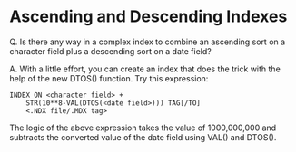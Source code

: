 # Ascending and Descending Indexes

Q.  Is there any way in a complex index to combine an ascending sort on a character field  plus a descending sort on a date field?

A.  With a little effort, you can create an index that does the trick with the help of the new DTOS() function. Try this expression:
```dos
INDEX ON <character field> +
    STR(10**8-VAL(DTOS(<date field>))) TAG[/TO]
    <.NDX file/.MDX tag>
```
The logic of the above expression takes the value of 1000,000,000 and subtracts the converted value of the date field using VAL() and DTOS().

